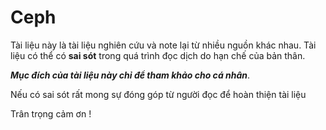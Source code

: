 # Ceph

Tài liệu này là tài liệu nghiên cứu và note lại từ nhiều nguồn khác nhau. Tài liệu có thể có **sai sót** trong quá trình đọc dịch do hạn chế của bản thân.

***Mục đích của tài liệu này chỉ để tham khảo cho cá nhân***.

Nếu có sai sót rất mong sự đóng góp từ người đọc để hoàn thiện tài liệu

Trân trọng cảm ơn !
